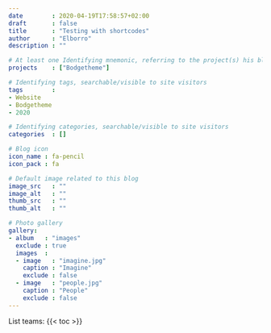 ```yaml
---
date        : 2020-04-19T17:58:57+02:00
draft       : false
title       : "Testing with shortcodes"
author      : "Elborro"
description : ""

# At least one Identifying mnemonic, referring to the project(s) his blog is related to
projects    : ["Bodgetheme"]

# Identifying tags, searchable/visible to site visitors
tags        :
- Website
- Bodgetheme
- 2020

# Identifying categories, searchable/visible to site visitors
categories  : []

# Blog icon
icon_name : fa-pencil
icon_pack : fa

# Default image related to this blog
image_src   : ""
image_alt   : ""
thumb_src   : ""
thumb_alt   : ""

# Photo gallery
gallery:
- album   : "images"
  exclude : true
  images  :
  - image   : "imagine.jpg"
    caption : "Imagine"
    exclude : false
  - image   : "people.jpg"
    caption : "People"
    exclude : false
---
```


List teams:
{{< toc >}}

